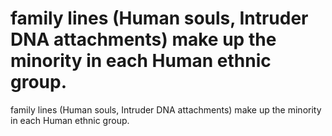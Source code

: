 # family lines (Human souls, Intruder DNA attachments) make up the minority in each Human ethnic group.

family lines (Human souls, Intruder DNA attachments) make up the minority in each Human ethnic group.